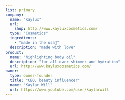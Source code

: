 ```yaml
---
list: primary
company:
  name: "Kaylux"
  url:
    shop: http://www.kayluxcosmetics.com/
  type: "Cosmetics"
  ingredients:
    - "made in the usa📍"
  description: "made with love"
product:
  name: "highlighting body oil"
  description: "for all-over shimmer and hydration"
  url: http://www.kayluxcosmetics.com/
owner:
  type: owner-founder
  title: "CEO, beauty influencer"
  name: "Kaylar Will"
  url: https://www.youtube.com/user/kaylarwill
---
```

